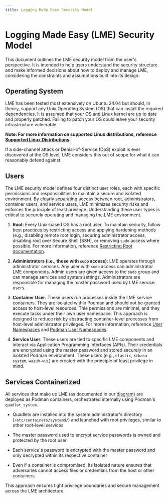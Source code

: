 ```yaml
---
title: Logging Made Easy Security Model
---
```


# Logging Made Easy (LME) Security Model

This document outlines the LME security model from the user's perspective. It is intended to help users understand the security structure and make informed decisions about how to deploy and manage LME, considering the constraints and assumptions built into its design. 

## Operating System

LME has been tested most extensively on Ubuntu 24.04 but should, in theory, support any Unix Operating System (OS) that can install the required dependencies. It is assumed that your OS and Linux kernel are up to date and properly patched. Failing to patch your OS could leave your security infrastructure vulnerable.

**Note: For more information on supported Linux distributions, reference [Supported Linux Distributions](https://cisagov.github.io/lme-docs/docs/markdown/reference/change-me/).**

If a side-channel attack or Denial-of-Service (DoS) exploit is ever discovered at the OS level, LME considers this out of scope for what it can reasonably defend against. 

## Users

The LME security model defines four distinct user roles, each with specific permissions and responsibilities to maintain a secure and isolated environment. By clearly separating access between root, administrators, container users, and service users, LME minimizes security risks and enforces the principle of least privilege. Understanding these user types is critical to securely operating and managing the LME environment.

  1. **Root**: Every Unix-based OS has a root user. To maintain security, follow best practices by restricting access and applying hardening methods (e.g., disabling remote root login, securing administrator access, disabling root over Secure Shell [SSH], or removing `sudo` access where possible. For more information, reference [Restricting Root documentation](https://wiki.archlinux.org/title/Security#Restricting_root).
     
  2. **Administrators (i.e., those with `sudo` access)**: LME operates through administrator services. Any user with `sudo` access can administrator LME components. Admin users are given access to the `sudo` group and can manage services and system settings. Administrators are responsible for managing the master password used by LME service users.
     
  3. **Container User**: These users run processes inside the LME service containers. They are isolated within Podman and should not be granted access to host-level resources. Thie permissions are minimal, and they execute tasks under their own user namespace. This approach is designed to reduce risk by abstracting container-level processes from host-level administrator privileges. For more information, reference [User Namespaces](https://www.man7.org/conf/meetup/understanding-user-namespaces--Google-Munich-Kerrisk-2019-10-25.pdf) and [Podman User Namespaces](https://www.redhat.com/sysadmin/rootless-podman-user-namespace-modes).
     
  4. **Service User**: These users are tied to specific LME components and interact via Application Programming Interfaces (APIs). Their credentials are encrypted using the master password and stored securely in an isolated Podman environment. These users (e.g., `elastic`, `kibana-system`, `wazuh-wui`) are created with the principle of least privilege in mind.

## Services Containerized

All services that make up LME (as documented in our [diagram](https://github.com/cisagov/LME/blob/release-2.0.0/docs/imgs/lme-architecture-v2.jpg)) are deployed as Podman containers, orchestrated internally using Podman's `quadlet_system`.

- Quadlets are installed into the system administrator's directory (`/etc/containers/systemd/`) and launched with root privileges, similar to other root-level services

- The master password used to encrypt service passwords is owned and protected by the root user

- Each service's password is encrypted with the master password and only decrypted within its respective container

- Even if a container is compromised, its isolated nature ensures that adversaries cannot access files or credentials from the host or other containers

This approach ensures tight privilege boundaries and secure management across the LME architecture.



